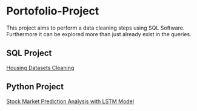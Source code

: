 # Portofolio-Project
This project aims to perform a data cleaning steps using SQL Software. Furthermore it can be explored more than just already exist in the queries.

## SQL Project
[Housing Datasets Cleaning](https://github.com/SutanSayyid/Portofolio-Project/blob/main/Portofolio_Project1%20(Cleaning%20Data).sql)

## Python Project
[Stock Market Prediction Analysis with LSTM Model]()
